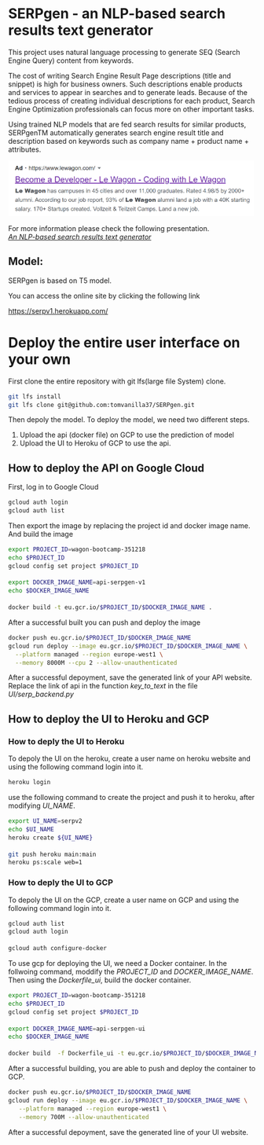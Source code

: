 # SERPgen - an NLP-based search results text generator
This project uses natural language processing to generate SEQ (Search Engine Query) content from keywords.

The cost of writing Search Engine Result Page descriptions (title and snippet) is high for business owners. Such descriptions enable products and services to appear in searches and to generate leads.
Because of the tedious process of creating individual descriptions for each product, Search Engine Optimization professionals can focus more on other important tasks.


Using trained NLP models that are fed search results for similar products, SERPgenTM automatically generates search engine result title and description based on keywords such as company name + product name + attributes.

<img src="UI/serpgen_g.png" width="500"/>

For more information please check the following presentation. <br />
*[An NLP-based search results text generator](https://docs.google.com/presentation/d/1Vy21neAeTntBbcdmtyPCD2LMBnt8zpptBZHT6jL59mw/edit?usp=sharing)*



## Model:
SERPgen is based on T5 model.

You can access the online site by clicking the following link

https://serpv1.herokuapp.com/

# Deploy the entire user interface on your own
First clone the entire repository with git lfs(large file System) clone.
```bash
git lfs install
git lfs clone git@github.com:tomvanilla37/SERPgen.git
```

Then depoly the model. To deploy the model, we need two different steps.
1) Upload the api (docker file) on GCP to use the prediction of model
2) Upload the UI to Heroku of GCP to use the api.


## How to deploy the API on Google Cloud
First, log in to Google Cloud
```bash
gcloud auth login
gcloud auth list
```

Then export the image by replacing the project id and docker image name. And build the image

```bash
export PROJECT_ID=wagon-bootcamp-351218
echo $PROJECT_ID
gcloud config set project $PROJECT_ID

export DOCKER_IMAGE_NAME=api-serpgen-v1
echo $DOCKER_IMAGE_NAME

docker build -t eu.gcr.io/$PROJECT_ID/$DOCKER_IMAGE_NAME .
```

After a successful built you can push and deploy the image
```bash
docker push eu.gcr.io/$PROJECT_ID/$DOCKER_IMAGE_NAME
gcloud run deploy --image eu.gcr.io/$PROJECT_ID/$DOCKER_IMAGE_NAME \
  --platform managed --region europe-west1 \
  --memory 8000M --cpu 2 --allow-unauthenticated
```

After a successful depoyment, save the generated link of your API website.
Replace the link of api in the function *key_to_text* in the file *UI/serp_backend.py*

## How to deploy the UI to Heroku and GCP
### How to deply the UI to Heroku
To depoly the UI on the heroku, create a user name on heroku website and using the following command login into it.
```bash
heroku login
```

use the following command to create the project and push it to heroku, after modifying *UI_NAME*.
```bash
export UI_NAME=serpv2
echo $UI_NAME
heroku create ${UI_NAME}

git push heroku main:main
heroku ps:scale web=1
```

### How to deply the UI to GCP
To depoly the UI on the GCP, create a user name on GCP and using the following command login into it.
```bash
gcloud auth list
gcloud auth login

gcloud auth configure-docker
```

To use gcp for deploying the UI, we need a Docker container.
In the follwoing command, moddify the *PROJECT_ID* and *DOCKER_IMAGE_NAME*. Then using the *Dockerfile_ui*, build the docker container.

```bash
export PROJECT_ID=wagon-bootcamp-351218
echo $PROJECT_ID
gcloud config set project $PROJECT_ID

export DOCKER_IMAGE_NAME=api-serpgen-ui
echo $DOCKER_IMAGE_NAME

docker build  -f Dockerfile_ui -t eu.gcr.io/$PROJECT_ID/$DOCKER_IMAGE_NAME .
```

After a successful building, you are able to push and deploy the container to GCP.
```bash
docker push eu.gcr.io/$PROJECT_ID/$DOCKER_IMAGE_NAME
gcloud run deploy --image eu.gcr.io/$PROJECT_ID/$DOCKER_IMAGE_NAME \
   --platform managed --region europe-west1 \
   --memory 700M --allow-unauthenticated
```

After a successful depoyment, save the generated line of your UI website.
